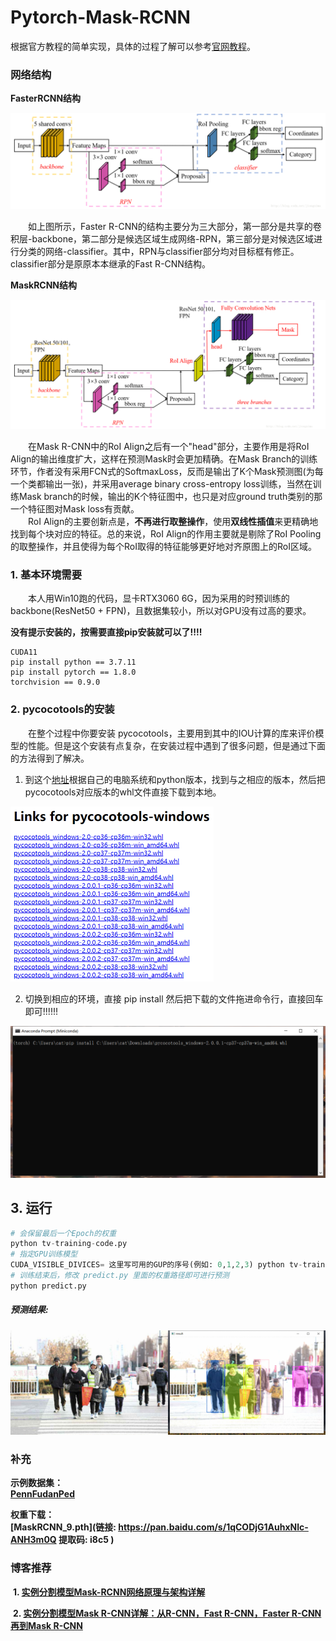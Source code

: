# Pytorch-Mask-RCNN
根据官方教程的简单实现，具体的过程了解可以参考[官网教程](https://pytorch.org/tutorials/intermediate/torchvision_tutorial.html)。

### 网络结构

**FasterRCNN结构**

<img src="./src/FasterRCNN.png" alt="图片alt" title="图片title" style="zoom:70%;" />

​&emsp;&emsp;如上图所示，Faster R-CNN的结构主要分为三大部分，第一部分是共享的卷积层-backbone，第二部分是候选区域生成网络-RPN，第三部分是对候选区域进行分类的网络-classifier。其中，RPN与classifier部分均对目标框有修正。classifier部分是原原本本继承的Fast R-CNN结构。

**MaskRCNN结构**

<img src="./src/MaskRCNN.png" alt="图片alt" title="图片title" style="zoom:70%;" />

​&emsp;&emsp;在Mask R-CNN中的RoI Align之后有一个"head"部分，主要作用是将RoI Align的输出维度扩大，这样在预测Mask时会更加精确。在Mask Branch的训练环节，作者没有采用FCN式的SoftmaxLoss，反而是输出了K个Mask预测图(为每一个类都输出一张)，并采用average binary cross-entropy loss训练，当然在训练Mask branch的时候，输出的K个特征图中，也只是对应ground truth类别的那一个特征图对Mask loss有贡献。  
​&emsp;&emsp;RoI Align的主要创新点是，**不再进行取整操作**，使用**双线性插值**来更精确地找到每个块对应的特征。总的来说，RoI Align的作用主要就是剔除了RoI Pooling的取整操作，并且使得为每个RoI取得的特征能够更好地对齐原图上的RoI区域。  



### 1. 基本环境需要

&emsp;&emsp;本人用Win10跑的代码，显卡RTX3060 6G，因为采用的时预训练的backbone(ResNet50 + FPN)，且数据集较小，所以对GPU没有过高的要求。

**没有提示安装的，按需要直接pip安装就可以了!!!!**

```
CUDA11
pip install python == 3.7.11
pip install pytorch == 1.8.0
torchvision == 0.9.0
```

### 2. pycocotools的安装

&emsp;&emsp;在整个过程中你要安装 pycocotools，主要用到其中的IOU计算的库来评价模型的性能。但是这个安装有点复杂，在安装过程中遇到了很多问题，但是通过下面的方法得到了解决。
1. 到这个[地址](https://pypi.tuna.tsinghua.edu.cn/simple/pycocotools-windows/)根据自己的电脑系统和python版本，找到与之相应的版本，然后把pycocotools对应版本的whl文件直接下载到本地。
<img src="./src/windows.png" alt="图片alt" title="图片title" style="zoom:50%;" >



2. 切换到相应的环境，直接 pip install 然后把下载的文件拖进命令行，直接回车即可!!!!!!
<img src="./src/pycocotools.png" alt="图片alt" title="图片title" style="zoom:50%;" />


## 3. 运行

```python
# 会保留最后一个Epoch的权重
python tv-training-code.py
# 指定GPU训练模型 
CUDA_VISIBLE_DIVICES= 这里写可用的GUP的序号(例如: 0,1,2,3) python tv-training-code.py
# 训练结束后，修改 predict.py 里面的权重路径即可进行预测
python predict.py
```

##### 预测结果:

<img src="./src/result.png" alt="图片alt" title="图片title" style="zoom:50%;" >



### 补充

**示例数据集：**  
**[PennFudanPed](https://www.cis.upenn.edu/~jshi/ped_html/)**

**权重下载：**  
**[MaskRCNN_9.pth](链接: https://pan.baidu.com/s/1qCODjG1AuhxNlc-ANH3m0Q 提取码: i8c5 )**

### 博客推荐

​		**1.     [实例分割模型Mask-RCNN网络原理与架构详解](https://blog.csdn.net/qq_27825451/article/details/89677068)**

​		**2.     [实例分割模型Mask R-CNN详解：从R-CNN，Fast R-CNN，Faster R-CNN再到Mask R-CNN](https://blog.csdn.net/jiongnima/article/details/79094159)**

